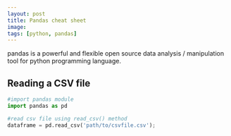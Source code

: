 ```yaml
---
layout: post
title: Pandas cheat sheet
image: 
tags: [python, pandas]
---
```


pandas is a powerful and flexible open source data analysis / manipulation tool for python programming language.

## Reading a CSV file

```python
#import pandas module
import pandas as pd

#read csv file using read_csv() method
dataframe = pd.read_csv('path/to/csvfile.csv');

```


